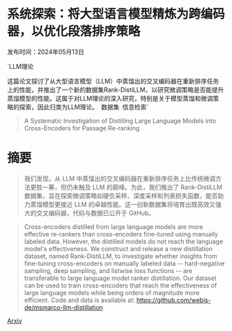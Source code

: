 # 系统探索：将大型语言模型精炼为跨编码器，以优化段落排序策略

发布时间：2024年05月13日

`LLM理论

这篇论文探讨了从大型语言模型（LLM）中蒸馏出的交叉编码器在重新排序任务上的性能，并推出了一个新的数据集Rank-DistiLLM，以研究微调策略是否能提升蒸馏模型的性能。这属于对LLM理论的深入研究，特别是关于模型蒸馏和微调策略的探索，因此归类为LLM理论。` `数据集` `信息检索`

> A Systematic Investigation of Distilling Large Language Models into Cross-Encoders for Passage Re-ranking

# 摘要

> 我们发现，从 LLM 中蒸馏出的交叉编码器在重新排序任务上比传统微调方法更胜一筹，但仍未触及 LLM 的巅峰。为此，我们推出了 Rank-DistiLLM 数据集，旨在探索微调策略如硬负采样、深度采样和列表损失函数，能否助力蒸馏模型更接近 LLM 的卓越性能。这一创新数据集将培育出既高效又强大的交叉编码器，代码与数据已公开于 GitHub。

> Cross-encoders distilled from large language models are more effective re-rankers than cross-encoders fine-tuned using manually labeled data. However, the distilled models do not reach the language model's effectiveness. We construct and release a new distillation dataset, named Rank-DistiLLM, to investigate whether insights from fine-tuning cross-encoders on manually labeled data -- hard-negative sampling, deep sampling, and listwise loss functions -- are transferable to large language model ranker distillation. Our dataset can be used to train cross-encoders that reach the effectiveness of large language models while being orders of magnitude more efficient. Code and data is available at: https://github.com/webis-de/msmarco-llm-distillation

[Arxiv](https://arxiv.org/abs/2405.07920)